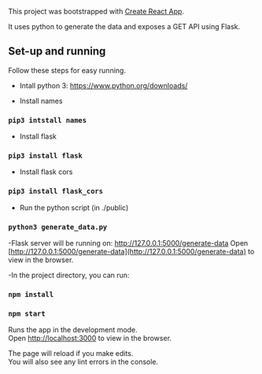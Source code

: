 This project was bootstrapped with [Create React App](https://github.com/facebook/create-react-app).

It uses python to generate the data and exposes a GET API using Flask. 

## Set-up and running

Follow these steps for easy running.

- Intall python 3: https://www.python.org/downloads/

- Install names 
### `pip3 intstall names`

- Install flask
### `pip3 install flask`

- Install flask cors
### `pip3 install flask_cors`

- Run the python script (in ./public)
### `python3 generate_data.py`


-Flask server will be running on:
http://127.0.0.1:5000/generate-data
Open [http://127.0.0.1:5000/generate-data](http://127.0.0.1:5000/generate-data) to view in the browser.

-In the project directory, you can run:
### `npm install`

### `npm start`

Runs the app in the development mode.<br>
Open [http://localhost:3000](http://localhost:3000) to view in the browser.

The page will reload if you make edits.<br>
You will also see any lint errors in the console.

